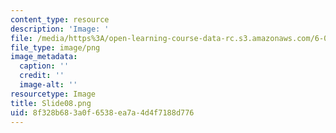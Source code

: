 ```yaml
---
content_type: resource
description: 'Image: '
file: /media/https%3A/open-learning-course-data-rc.s3.amazonaws.com/6-004-computation-structures-spring-2017/8f328b683a0f6538ea7a4d4f7188d776_Slide08.png
file_type: image/png
image_metadata:
  caption: ''
  credit: ''
  image-alt: ''
resourcetype: Image
title: Slide08.png
uid: 8f328b68-3a0f-6538-ea7a-4d4f7188d776
---
```

